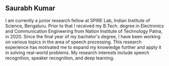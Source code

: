## Saurabh Kumar

I am currently a junior research fellow at SPIRE Lab, Indian Institute of Science, Bengaluru. Prior to that I received my B.Tech. degree in Electronics and Communication Engineering from Nation Institute of Technology Patna, in 2020. Since the final year of my bachelor's degree, I have been working on various topics in the area of speech processing. This research experience has motivated me to expand my knowledge further and apply it in solving real-world problems. My research interests include speech recognition, speaker recognition, and deep learning.
